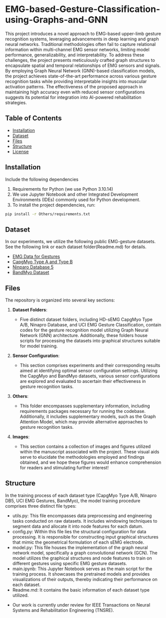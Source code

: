 # EMG-based-Gesture-Classification-using-Graphs-and-GNN

This project introduces a novel approach to EMG-based upper-limb gesture recognition systems, leveraging advancements in deep learning and graph neural networks. Traditional methodologies often fail to capture relational information within multi-channel EMG sensor networks, limiting model performance, generalizability, and interpretability. To address these challenges, the project presents meticulously crafted graph structures to encapsulate spatial and temporal relationships of EMG sensors and signals. By employing Graph Neural Network (GNN)-based classification models, the project achieves state-of-the-art performance across various gesture recognition tasks while providing interpretable insights into muscular activation patterns. The effectiveness of the proposed approach in maintaining high accuracy even with reduced sensor configurations suggests its potential for integration into AI-powered rehabilitation strategies.



## Table of Contents

- [Installation](#installation)
- [Dataset](#Dataset)
- [Files](#Files)
- [Structure](#Structure)
- [License](#license)

## Installation
Include the following dependencies 
1. Requirements for Python (we use Python 3.10.14)
2. We use Jupyter Notebook and other Integrated Development Environments (IDEs) commonly used for Python development.
3. To install the project dependencies, run:
```bash
pip install -r Others/requirements.txt
```

## Dataset

In our experiments, we utilize the following public EMG-gesture datasets. See the following link or each dataset folder(Readme.md) for details.
- [EMG Data for Gestures](https://archive.ics.uci.edu/dataset/481/emg+data+for+gestures)
- [CapgMyo Type A and Type B](https://www.mdpi.com/1424-8220/17/3/458)
- [Ninparo Database 5](https://ninapro.hevs.ch/instructions/DB5.html)
- [BandMyo Dataset](https://github.com/Agire/BandMyo-Dataset)


## Files

The repository is organized into several key sections:

1. **Dataset Folders**:
   - Five distinct dataset folders, including HD-sEMG CapgMyo Type A/B, Ninapro Database, and UCI EMG Gesture Classification, contain codes for the gesture recognition model utilizing Graph Neural Network (GNN) architecture. Additionally, these folders house scripts for processing the datasets into graphical structures suitable for model training.

2. **Sensor Configuration**:
   - This section comprises experiments and their corresponding results aimed at identifying optimal sensor configuration settings. Utilizing the CapgMyo and BandMyo datasets, various sensor configurations are explored and evaluated to ascertain their effectiveness in gesture recognition tasks.

3. **Others**:
   - This folder encompasses supplementary information, including requirements packages necessary for running the codebase. Additionally, it includes supplementary models, such as the Graph Attention Model, which may provide alternative approaches to gesture recognition tasks.

4. **Images**:
   - This section contains a collection of images and figures utilized within the manuscript associated with the project. These visual aids serve to elucidate the methodologies employed and findings obtained, and we hope these figures would enhance comprehension for readers and stimulating further interest!


## Structure

In the training process of each dataset type (CapgMyo Type A/B, Ninapro DB5, UCI EMG Gestures, BandMyo), the model training procedure comprises three distinct file types:
- utils.py: This file encompasses data preprocessing and engineering tasks conducted on raw datasets. It includes windowing techniques to segment data and allocate it into node features for each datum.
- config.py: Within this file lies the structural configuration for data processing. It is responsible for constructing input graphical structures that mimic the geometrical formulation of each sEMG electrode.
- model.py: This file houses the implementation of the graph neural network model, specifically a graph convolutional network (GCN). The model utilizes the graphical structures and node features to train on different gestures using specific EMG gesture datasets.
- main.ipynb: This Jupyter Notebook serves as the main script for the training process. It showcases the pretrained models and provides visualizations of their outputs, thereby indicating their performance on each dataset.
- Readme.md: It contains the basic information of each dataset type utilized.


* Our work is currently under review for IEEE Transactions on Neural Systems and Rehabilitation Engineering (TNSRE).


